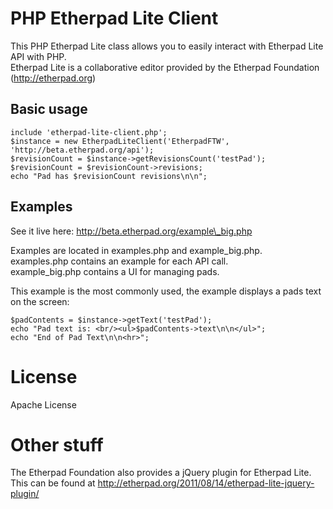 # PHP Etherpad Lite Client
This PHP Etherpad Lite class allows you to easily interact with Etherpad Lite API with PHP.  
Etherpad Lite is a collaborative editor provided by the Etherpad Foundation (http://etherpad.org)

## Basic usage

    include 'etherpad-lite-client.php';
    $instance = new EtherpadLiteClient('EtherpadFTW', 'http://beta.etherpad.org/api');
    $revisionCount = $instance->getRevisionsCount('testPad');
    $revisionCount = $revisionCount->revisions;
    echo "Pad has $revisionCount revisions\n\n";

## Examples

See it live here: http://beta.etherpad.org/example\_big.php

Examples are located in examples.php and example\_big.php.  
examples.php contains an example for each API call.  
example\_big.php contains a UI for managing pads.

This example is the most commonly used, the example displays a pads text on the screen:

    $padContents = $instance->getText('testPad');
    echo "Pad text is: <br/><ul>$padContents->text\n\n</ul>";
    echo "End of Pad Text\n\n<hr>";

# License

Apache License

# Other stuff

The Etherpad Foundation also provides a jQuery plugin for Etherpad Lite.  
This can be found at http://etherpad.org/2011/08/14/etherpad-lite-jquery-plugin/
